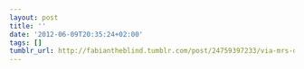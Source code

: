 ```yaml
---
layout: post
title: ''
date: '2012-06-09T20:35:24+02:00'
tags: []
tumblr_url: http://fabiantheblind.tumblr.com/post/24759397233/via-mrs-doubtfire-as-a-horror-film
---
```

